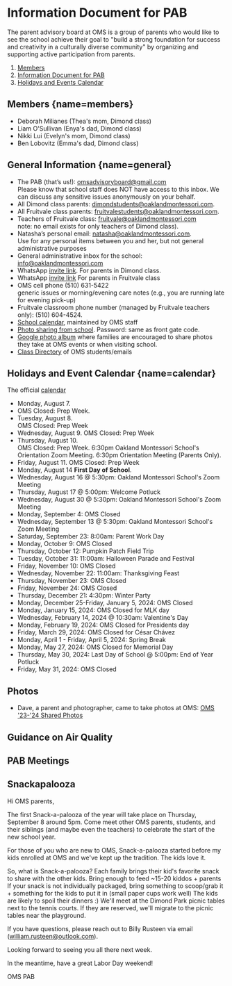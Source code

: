 # Information Document for PAB 

The parent advisory board at OMS is a group of parents who would like to see the school achieve their goal to "build a strong foundation for success and creativity in a culturally diverse community" by organizing and supporting active participation from parents. 

1. [Members](#members)
2. [Information Document for PAB](#general)
3. [Holidays and Events Calendar](#calendar)

## Members [](#){name=members}

* Deborah Milianes (Thea's mom, Dimond class)
* Liam O'Sullivan (Enya's dad, Dimond class)
* Nikki Lui (Evelyn's mom, Dimond class)
* Ben Lobovitz (Emma's dad, Dimond class)

## General Information [](#){name=general}

* The PAB (that’s us!): omsadvisoryboard@gmail.com   
  Please know that school staff does NOT have access to this inbox. We can discuss any sensitive issues anonymously on your behalf.  
* All Dimond class parents: dimondstudents@oaklandmontessori.com. 
* All Fruitvale class parents: fruitvalestudents@oaklandmontessori.com. 
* Teachers of Fruitvale class: fruitvale@oaklandmontessori.com  
  note: no email exists for only teachers of Dimond class).  
* Natasha’s personal email: natasha@oaklandmontessori.com.  
  Use for any personal items between you and her, but not general administrative purposes  
* General administrative inbox for the school: info@oaklandmontessori.com  
* WhatsApp [invite link](https://chat.whatsapp.com/G4aS3kacZmmK0gUSEhFjFc). 
  For parents in Dimond class.  
* WhatsApp [invite link](https://chat.whatsapp.com/LHkqcEsnIHTGIzOsVumHsE) 
  For parents in Fruitvale class   
* OMS cell phone (510) 631-5422  
  generic issues or morning/evening care notes (e.g., you are running late for evening pick-up)  
* Fruitvale classroom phone number (managed by Fruitvale teachers only): (510) 604-4524.   
* [School calendar](https://calendar.google.com/calendar/u/0/embed?src=oaklandmontessori@gmail.com), maintained by OMS staff  
* [Photo sharing from school](https://oaklandmontessori.smugmug.com/). 
  Password: same as front gate code.  
* [Google photo album](https://photos.app.goo.gl/fkHoar1NRWPwFyVt5) 
  where families are encouraged to share photos they take at OMS events or when visiting school.   
* [Class Directory](https://docs.google.com/spreadsheets/d/1RUX1VMH6Gq92YAvlIz5E8liggNqhrS3PwgsM52JwnlQ/edit?usp=sharing) of OMS students/emails   

## Holidays and Event Calendar [](#){name=calendar}

The official [calendar](https://calendar.google.com/calendar/u/0/embed?src=oaklandmontessori@gmail.com&ctz=America/Los_Angeles&pli=1)

* Monday, August 7. 
* OMS Closed: Prep Week. 
* Tuesday, August 8.   
 OMS Closed: Prep Week
* Wednesday, August 9. 
 OMS Closed: Prep Week
* Thursday, August 10.  
 OMS Closed: Prep Week. 
 6:30pm Oakland Montessori School's Orientation Zoom Meeting. 
 6:30pm Orientation Meeting (Parents Only). 
* Friday, August 11. 
 OMS Closed: Prep Week
* Monday, August 14
 **First Day of School**. 
* Wednesday, August 16 @ 5:30pm: Oakland Montessori School's Zoom Meeting
* Thursday, August 17 @ 5:00pm: Welcome Potluck
* Wednesday, August 30 @ 5:30pm: Oakland Montessori School's Zoom Meeting
* Monday, September 4: OMS Closed
* Wednesday, September 13 @ 5:30pm: Oakland Montessori School's Zoom Meeting
* Saturday, September 23: 8:00am: Parent Work Day
* Monday, October 9: OMS Closed
* Thursday, October 12: Pumpkin Patch Field Trip
* Tuesday, October 31: 11:00am: Halloween Parade and Festival
* Friday, November 10: OMS Closed 
* Wednesday, November 22: 11:00am: Thanksgiving Feast  
* Thursday, November 23: OMS Closed
* Friday, November 24: OMS Closed
* Thursday, December 21:  4:30pm: Winter Party
* Monday, December 25-Friday, January 5, 2024: OMS Closed
* Monday, January 15, 2024: OMS Closed for MLK day
* Wednesday, February 14, 2024 @ 10:30am: Valentine's Day
* Monday, February 19, 2024: OMS Closed for Presidents day
* Friday, March 29, 2024: OMS Closed for César Chávez
* Monday, April 1 - Friday, April 5, 2024: Spring Break
* Monday, May 27, 2024: OMS Closed for Memorial Day
* Thursday, May 30, 2024: Last Day of School @ 5:00pm: End of Year Potluck
* Friday, May 31, 2024: OMS Closed

## Photos

* Dave, a parent and photographer, came to take photos at OMS: [OMS '23-'24 Shared Photos](https://photos.app.goo.gl/fkHoar1NRWPwFyVt5)

## Guidance on Air Quality

## PAB Meetings

## Snackapalooza

Hi OMS parents,

The first Snack-a-palooza of the year will take place on Thursday, September 8 around 5pm. Come meet other OMS parents, students, and their siblings (and maybe even the teachers) to celebrate the start of the new school year.

For those of you who are new to OMS, Snack-a-palooza started before my kids enrolled at OMS and we've kept up the tradition. The kids love it.

So, what is Snack-a-palooza?
Each family brings their kid's favorite snack to share with the other kids. 
Bring enough to feed ~15-20 kiddos + parents
If your snack is not individually packaged, bring something to scoop/grab it + something for the kids to put it in (small paper cups work well)
The kids are likely to spoil their dinners :)
We'll meet at the Dimond Park picnic tables next to the tennis courts. If they are reserved, we'll migrate to the picnic tables near the playground.

If you have questions, please reach out to Billy Rusteen via email (william.rusteen@outlook.com).

Looking forward to seeing you all there next week.

In the meantime, have a great Labor Day weekend!

OMS PAB


